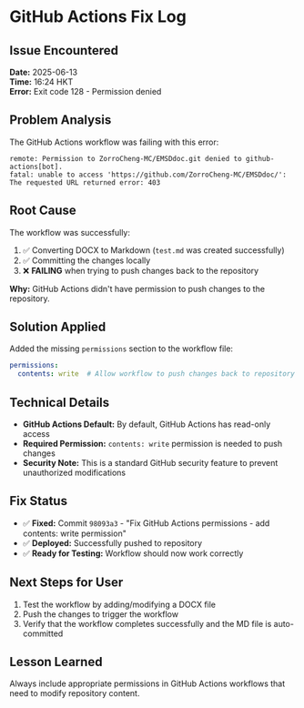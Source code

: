# GitHub Actions Fix Log

## Issue Encountered
**Date:** 2025-06-13  
**Time:** 16:24 HKT  
**Error:** Exit code 128 - Permission denied

## Problem Analysis
The GitHub Actions workflow was failing with this error:
```
remote: Permission to ZorroCheng-MC/EMSDdoc.git denied to github-actions[bot].
fatal: unable to access 'https://github.com/ZorroCheng-MC/EMSDdoc/': The requested URL returned error: 403
```

## Root Cause
The workflow was successfully:
1. ✅ Converting DOCX to Markdown (`test.md` was created successfully)
2. ✅ Committing the changes locally
3. ❌ **FAILING** when trying to push changes back to the repository

**Why:** GitHub Actions didn't have permission to push changes to the repository.

## Solution Applied
Added the missing `permissions` section to the workflow file:

```yaml
permissions:
  contents: write  # Allow workflow to push changes back to repository
```

## Technical Details
- **GitHub Actions Default:** By default, GitHub Actions has read-only access
- **Required Permission:** `contents: write` permission is needed to push changes
- **Security Note:** This is a standard GitHub security feature to prevent unauthorized modifications

## Fix Status
- ✅ **Fixed:** Commit `98093a3` - "Fix GitHub Actions permissions - add contents: write permission"
- ✅ **Deployed:** Successfully pushed to repository
- ✅ **Ready for Testing:** Workflow should now work correctly

## Next Steps for User
1. Test the workflow by adding/modifying a DOCX file
2. Push the changes to trigger the workflow
3. Verify that the workflow completes successfully and the MD file is auto-committed

## Lesson Learned
Always include appropriate permissions in GitHub Actions workflows that need to modify repository content.
